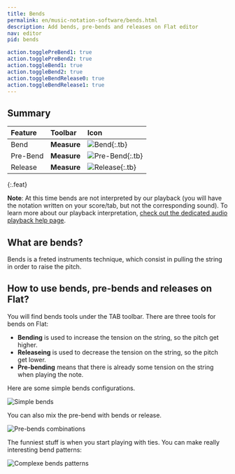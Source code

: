 ```yaml
---
title: Bends
permalink: en/music-notation-software/bends.html
description: Add bends, pre-bends and releases on Flat editor
nav: editor
pid: bends

action.togglePreBend1: true
action.togglePreBend2: true
action.toggleBend1: true
action.toggleBend2: true
action.toggleBendRelease0: true
action.toggleBendRelease1: true
---
```


## Summary

| Feature | Toolbar | Icon |
|:--------|:--------|:-----|
| Bend | **Measure** | ![Bend](https://prod.flat-cdn.com/img/icons/editorActions/bend.svg){:.tb} |
| Pre-Bend | **Measure** | ![Pre-Bend](https://prod.flat-cdn.com/img/icons/editorActions/preBend.svg){:.tb} |
| Release | **Measure** | ![Release](https://prod.flat-cdn.com/img/icons/editorActions/bendRelease.svg){:.tb} |
{:.feat}

**Note**: At this time bends are not interpreted by our playback (you will have the notation written on your score/tab, but not the corresponding sound). To learn more about our playback interpretation, [check out the dedicated audio playback help page](/help/en/music-notation-software/playback.html).

## What are bends?

Bends is a freted instruments technique, which consist in pulling the string in order to raise the pitch. 

## How to use bends, pre-bends and releases on Flat?

You will find bends tools under the TAB toolbar. There are three tools for bends on Flat:

* **Bending** is used to increase the tension on the string, so the pitch get higher. 
* **Releaseing** is used to decrease the tension on the string, so the pitch get lower. 
* **Pre-bending** means that there is already some tension on the string when playing the note. 

Here are some simple bends configurations.

![Simple bends](/help/assets/img/editor/bends-simple.png)

You can also mix the pre-bend with bends or release. 

![Pre-bends combinations](/help/assets/img/editor/bends-preBends.png)

The funniest stuff is when you start playing with ties. You can make really interesting 
bend patterns: 

![Complexe bends patterns](/help/assets/img/editor/bends-complexe.png)

